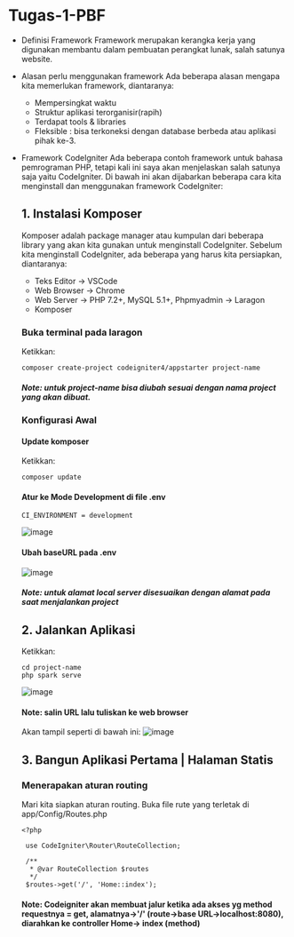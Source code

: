 # Tugas-1-PBF
- Definisi Framework
   Framework merupakan kerangka kerja yang digunakan membantu dalam pembuatan perangkat lunak, salah satunya website.
- Alasan perlu menggunakan framework
  Ada beberapa alasan mengapa kita memerlukan framework, diantaranya:
   - Mempersingkat waktu
   - Struktur aplikasi terorganisir(rapih)
   - Terdapat tools & libraries
   - Fleksible : bisa terkoneksi dengan database berbeda atau aplikasi pihak ke-3.
- Framework CodeIgniter
   Ada beberapa contoh framework untuk bahasa pemrograman PHP, tetapi kali ini saya akan menjelaskan salah satunya saja yaitu CodeIgniter.
   Di bawah ini akan dijabarkan beberapa cara kita menginstall dan menggunakan framework CodeIgniter:
  ## 1. Instalasi Komposer
  Komposer adalah package manager atau kumpulan dari beberapa library yang akan kita gunakan untuk menginstall CodeIgniter.
  Sebelum kita menginstall CodeIgniter, ada beberapa yang harus kita persiapkan, diantaranya:
  - Teks Editor -> VSCode
  - Web Browser -> Chrome
  - Web Server -> PHP 7.2+, MySQL 5.1+, Phpmyadmin -> Laragon
  - Komposer
  ### Buka terminal pada laragon
     Ketikkan:
     ```shell
     composer create-project codeigniter4/appstarter project-name
     ```
     ##### Note: untuk project-name bisa diubah sesuai dengan nama project yang akan dibuat.
  ### Konfigurasi Awal
  #### Update komposer
  Ketikkan:
  ```shell
  composer update
  ```
  #### Atur ke Mode Development di file .env
  ```shell
  CI_ENVIRONMENT = development
  ```
  ![image](https://github.com/Pradita191d/Tugas-1-PBF/assets/134593226/843162a3-62dc-40fb-986e-89dbd04bd9d6)
  #### Ubah baseURL pada .env
  ![image](https://github.com/Pradita191d/Tugas-1-PBF/assets/134593226/24db219f-ab76-47ae-988d-09e034c1d0ae)

  ##### Note: untuk alamat local server disesuaikan dengan alamat pada saat menjalankan project
  
  ## 2. Jalankan Aplikasi
     Ketikkan:
     ```shell
     cd project-name
     php spark serve
     ```
     ![image](https://github.com/Pradita191d/Tugas-1-PBF/assets/134593226/a6950c20-31ec-49de-8c9c-d2ff03278252)
     #### Note: salin URL lalu tuliskan ke web browser
     Akan tampil seperti di bawah ini:
      ![image](https://github.com/Pradita191d/Tugas-1-PBF/assets/134593226/bca77c15-4db7-403a-ac3a-0dc299fe3d46)


  ## 3. Bangun Aplikasi Pertama | Halaman Statis
     ### Menerapakan aturan routing
     Mari kita siapkan aturan routing. Buka file rute yang terletak di app/Config/Routes.php
     ```shell
     <?php

      use CodeIgniter\Router\RouteCollection;
      
      /**
       * @var RouteCollection $routes
       */
      $routes->get('/', 'Home::index');
     ```
    #### Note: Codeigniter akan membuat jalur ketika ada akses yg method requestnya = get, alamatnya->'/' (route->base URL->localhost:8080), diarahkan ke controller Home-> index (method)
  

     
  
  
  
     
     
  
      
      
     
     
  
